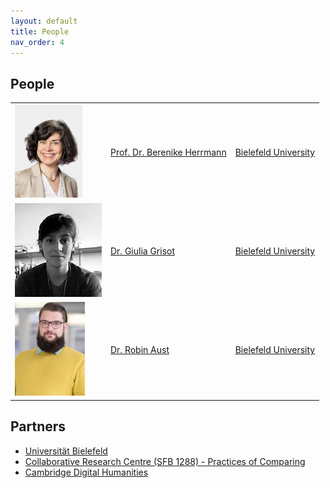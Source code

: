 ```yaml
---
layout: default
title: People
nav_order: 4
---
```


## People

|  |  |  |
|-------|-------|--------------|
| ![](/images/ppl/bh2.jpeg) | [Prof. Dr. Berenike Herrmann](https://jberenike.github.io/) | [Bielefeld University](https://www.uni-bielefeld.de/fakultaeten/linguistik-literaturwissenschaft/index.xml) |
| ![](/images/ppl/gg.jpeg) | [Dr. Giulia Grisot](https://giuliagrisot.github.io/) | [Bielefeld University](https://www.uni-bielefeld.de/fakultaeten/linguistik-literaturwissenschaft/index.xml) |
| ![](/images/ppl/ra.jpeg) | [Dr. Robin Aust](https://www.germanistik.hhu.de/abteilungen/abteilung-ii-neuere-deutsche-literaturwissenschaft/univ-prof-dr-henriette-herwig/team/robin-aust-ma) | [Bielefeld University](https://www.uni-bielefeld.de/fakultaeten/linguistik-literaturwissenschaft/index.xml) |


## Partners

- [Universität Bielefeld](https://www.uni-bielefeld.de/(en)/)
- [Collaborative Research Centre (SFB 1288) - Practices of Comparing](https://www.uni-bielefeld.de/sfb/sfb1288/index.xml)
- [Cambridge Digital Humanities](https://www.cdh.cam.ac.uk)

